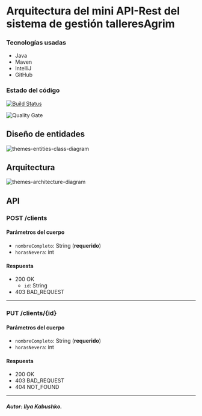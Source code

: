 # Arquitectura del mini API-Rest del sistema de gestión talleresAgrim

### Tecnologías usadas
* Java
* Maven
* IntelliJ
* GitHub

### Estado del código

[![Build Status](https://travis-ci.org/Ruskab/agrimManager.svg?branch=develop)](https://travis-ci.org/Ruskab/agrimManager)

![Quality Gate](https://sonarcloud.io/api/project_badges/measure?project=ilya.dev%3AagrimManager&metric=alert_status)

## Diseño de entidades
![themes-entities-class-diagram](https://user-images.githubusercontent.com/16058725/48664196-4ac42880-ea9b-11e8-860c-1c8610d95c49.png)

## Arquitectura
![themes-architecture-diagram]()

## API
### POST /clients
#### Parámetros del cuerpo
- `nombreCompleto`: String (**requerido**)
- `horasNevera`: int
#### Respuesta
- 200 OK 
  - `id`: String
- 403 BAD_REQUEST
---
### PUT /clients/{id}
#### Parámetros del cuerpo
- `nombreCompleto`: String (**requerido**)
- `horasNevera`: int
#### Respuesta
- 200 OK 
- 403 BAD_REQUEST
- 404 NOT_FOUND
--- 

##### Autor: Ilya Kabushko.
